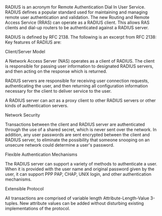 RADIUS is an acronym for Remote Authentication Dial In User Service. RADIUS defines a popular standard used for maintaining and managing remote user authentication and validation. The new Routing and Remote Access Service (RRAS) can operate as a RADIUS client. This allows RAS clients and dial-up routers to be authenticated against a RADIUS server.

RADIUS is defined by RFC 2138. The following is an excerpt from RFC 2138:
Key features of RADIUS are: 

Client/Server Model 

A Network Access Server (NAS) operates as a client of RADIUS. The client is responsible for passing user information to designated RADIUS servers, and then acting on the response which is returned. 

RADIUS servers are responsible for receiving user connection requests, authenticating the user, and then returning all configuration information necessary for the client to deliver service to the user. 

A RADIUS server can act as a proxy client to other RADIUS servers or other kinds of authentication servers. 

Network Security 

Transactions between the client and RADIUS server are authenticated through the use of a shared secret, which is never sent over the network. In addition, any user passwords are sent encrypted between the client and RADIUS server, to eliminate the possibility that someone snooping on an unsecure network could determine a user's password. 

Flexible Authentication Mechanisms 

The RADIUS server can support a variety of methods to authenticate a user. When it is provided with the user name and original password given by the user, it can support PPP PAP, CHAP, UNIX login, and other authentication mechanisms. 

Extensible Protocol 

All transactions are comprised of variable length Attribute-Length-Value 3-tuples. New attribute values can be added without disturbing existing implementations of the protocol.
